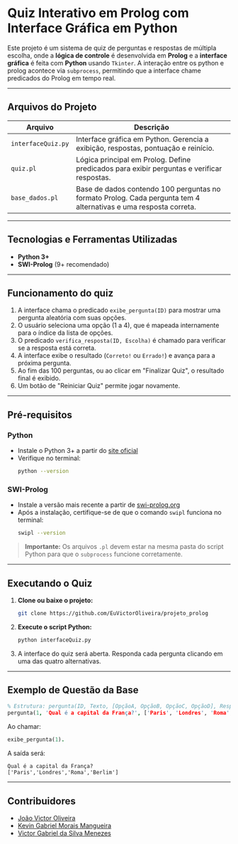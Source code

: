 # Quiz Interativo em Prolog com Interface Gráfica em Python

Este projeto é um sistema de quiz de perguntas e respostas de múltipla escolha, onde a **lógica de controle** é desenvolvida em **Prolog** e a **interface gráfica** é feita com **Python** usando `Tkinter`. A interação entre os python e prolog acontece via `subprocess`, permitindo que a interface chame predicados do Prolog em tempo real.

---

## Arquivos do Projeto

| Arquivo              | Descrição |
|----------------------|-----------|
| `interfaceQuiz.py`   | Interface gráfica em Python. Gerencia a exibição, respostas, pontuação e reinício. |
| `quiz.pl`            | Lógica principal em Prolog. Define predicados para exibir perguntas e verificar respostas. |
| `base_dados.pl`      | Base de dados contendo 100 perguntas no formato Prolog. Cada pergunta tem 4 alternativas e uma resposta correta. |

---

## Tecnologias e Ferramentas Utilizadas

- **Python 3+**
- **SWI-Prolog** (9+ recomendado)

---

## Funcionamento do quiz

1. A interface chama o predicado `exibe_pergunta(ID)` para mostrar uma pergunta aleatória com suas opções.
2. O usuário seleciona uma opção (1 a 4), que é mapeada internamente para o índice da lista de opções.
3. O predicado `verifica_resposta(ID, Escolha)` é chamado para verificar se a resposta está correta.
4. A interface exibe o resultado (`Correto!` ou `Errado!`) e avança para a próxima pergunta.
5. Ao fim das 100 perguntas, ou ao clicar em "Finalizar Quiz", o resultado final é exibido.
6. Um botão de "Reiniciar Quiz" permite jogar novamente.

---

## Pré-requisitos

###  Python
- Instale o Python 3+ a partir do [site oficial](https://www.python.org/downloads/)
- Verifique no terminal:
  ```bash
  python --version
  ```

### SWI-Prolog
- Instale a versão mais recente a partir de [swi-prolog.org](https://www.swi-prolog.org/Download.html)
- Após a instalação, certifique-se de que o comando `swipl` funciona no terminal:
  ```bash
  swipl --version
  ```

> **Importante:** Os arquivos `.pl` devem estar na mesma pasta do script Python para que o `subprocess` funcione corretamente.

---

## Executando o Quiz

1. **Clone ou baixe o projeto:**

   ```bash
   git clone https://github.com/EuVictorOliveira/projeto_prolog
   ```

2. **Execute o script Python:**

   ```bash
   python interfaceQuiz.py
   ```

3. A interface do quiz será aberta. Responda cada pergunta clicando em uma das quatro alternativas.

---

## Exemplo de Questão da Base

```prolog
% Estrutura: pergunta(ID, Texto, [OpçãoA, OpçãoB, OpçãoC, OpçãoD], RespostaCorreta).
pergunta(1, 'Qual é a capital da França?', ['Paris', 'Londres', 'Roma', 'Berlim'], 'Paris').
```

Ao chamar:

```prolog
exibe_pergunta(1).
```

A saída será:

```
Qual é a capital da França?
['Paris','Londres','Roma','Berlim']
```

---

## Contribuidores

- [João Victor Oliveira](https://github.com/joaosilva)
- [Kevin Gabriel Morais Mangueira](https://github.com/Melvin2781)
- [Victor Gabriel da Silva Menezes](https://github.com/Vitin0N)

